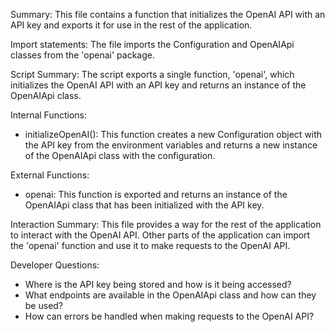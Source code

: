 Summary:
This file contains a function that initializes the OpenAI API with an API key and exports it for use in the rest of the application.

Import statements:
The file imports the Configuration and OpenAIApi classes from the 'openai' package.

Script Summary:
The script exports a single function, 'openai', which initializes the OpenAI API with an API key and returns an instance of the OpenAIApi class.

Internal Functions:
- initializeOpenAI(): This function creates a new Configuration object with the API key from the environment variables and returns a new instance of the OpenAIApi class with the configuration.

External Functions:
- openai: This function is exported and returns an instance of the OpenAIApi class that has been initialized with the API key.

Interaction Summary:
This file provides a way for the rest of the application to interact with the OpenAI API. Other parts of the application can import the 'openai' function and use it to make requests to the OpenAI API.

Developer Questions:
- Where is the API key being stored and how is it being accessed?
- What endpoints are available in the OpenAIApi class and how can they be used?
- How can errors be handled when making requests to the OpenAI API?